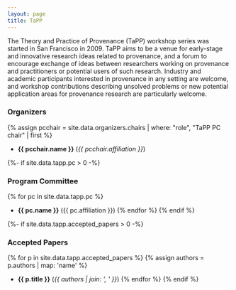 ```yaml
---
layout: page
title: TaPP
---
```


The Theory and Practice of Provenance (TaPP) workshop series was started in San Francisco in 2009.
TaPP aims to be a venue for early-stage and innovative research ideas related to provenance, and a forum to encourage exchange of ideas between researchers working on provenance and practitioners or potential users of such research.
Industry and academic participants interested in provenance in any setting are welcome, and workshop contributions describing unsolved problems or new potential application areas for provenance research are particularly welcome.

### Organizers

{% assign pcchair = site.data.organizers.chairs | where: "role", "TaPP PC chair" | first %}
* **{{ pcchair.name }}** (*{{ pcchair.affiliation }}*)

{%- if site.data.tapp.pc > 0 -%}
### Program Committee

{% for pc in site.data.tapp.pc %}
* **{{ pc.name }}** ({{ pc.affiliation }})
{% endfor %}
{% endif %}

{%- if site.data.tapp.accepted_papers > 0 -%}
### Accepted Papers

{% for p in site.data.tapp.accepted_papers %}
{% assign authors = p.authors | map: 'name' %}
* **{{ p.title }}** (*{{ authors | join: ', ' }}*)
{% endfor %}
{% endif %}
